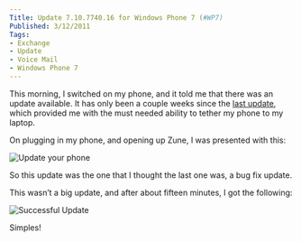 ```yaml
---
Title: Update 7.10.7740.16 for Windows Phone 7 (#WP7)
Published: 3/12/2011
Tags:
- Exchange
- Update
- Voice Mail
- Windows Phone 7
---
```


This morning, I switched on my phone, and it told me that there was an update available. It has only been a couple weeks since the [last update](http://www.gep13.co.uk/blog/update-7-10-7710-68-for-windows-phone-7-wp7), which provided me with the must needed ability to tether my phone to my laptop.

On plugging in my phone, and opening up Zune, I was presented with this:

![Update your phone](https://gep13wpstorage.blob.core.windows.net/gep13/2011/12/3/2011-12-03_0939.png)

So this update was the one that I thought the last one was, a bug fix update.

This wasn’t a big update, and after about fifteen minutes, I got the following:

![Successful Update](https://gep13wpstorage.blob.core.windows.net/gep13/2011/12/3/2011-12-03_0956.png)

Simples!
